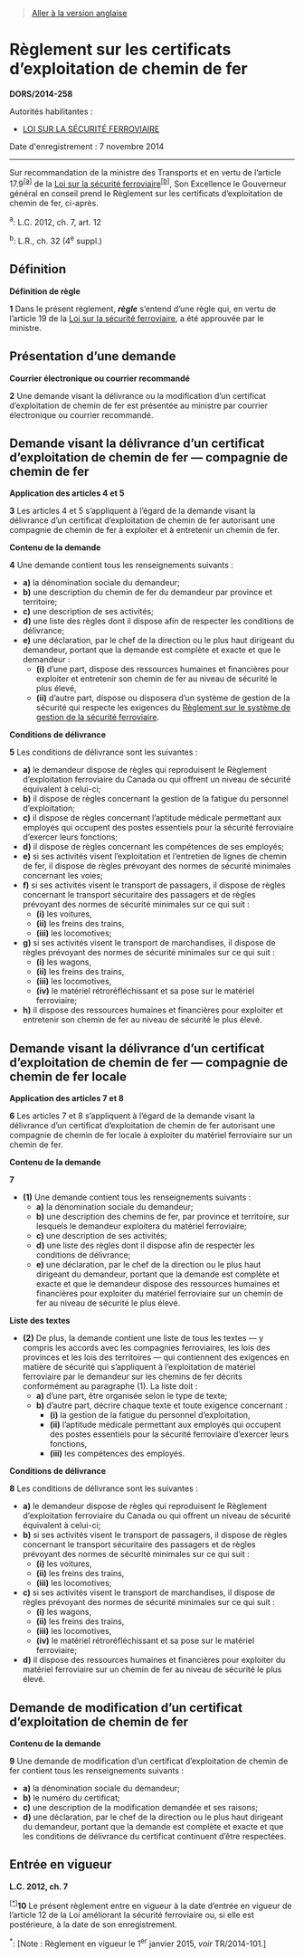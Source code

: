 > [Aller à la version anglaise](/en/Regulations/Statutory%20Orders%20and%20Regulations/2014/258.md)

# Règlement sur les certificats d’exploitation de chemin de fer

**DORS/2014-258**

Autorités habilitantes : 
- [LOI SUR LA SÉCURITÉ FERROVIAIRE](/fr/Lois/Lois%20du%20Canada/1985/ch.%2032%20(4e%20suppl.).md)

Date d'enregistrement : 7 novembre 2014

----------

Sur recommandation de la ministre des Transports et en vertu de l’article 17.9<sup><a href='#nbp_2-177f_hq_11847'>[a]</a></sup> de la [Loi sur la sécurité ferroviaire](/fr/Lois/Lois%20du%20Canada/1985/ch.%2032%20(4e%20suppl.).md)<sup><a href='#nbp_2-177f_hq_11848'>[b]</a></sup>, Son Excellence le Gouverneur général en conseil prend le Règlement sur les certificats d’exploitation de chemin de fer, ci-après.

<a name='nbp_2-177f_hq_11847'><sup>a</sup></a>: L.C. 2012, ch. 7, art. 12<br />

<a name='nbp_2-177f_hq_11848'><sup>b</sup></a>: L.R., ch. 32 (4<sup>e</sup> suppl.)<br />




## Définition



**Définition de règle**

**1** Dans le présent règlement, ***règle*** s’entend d’une règle qui, en vertu de l’article 19 de la [Loi sur la sécurité ferroviaire](/fr/Lois/Lois%20du%20Canada/1985/ch.%2032%20(4e%20suppl.).md), a été approuvée par le ministre.




## Présentation d’une demande



**Courrier électronique ou courrier recommandé**

**2** Une demande visant la délivrance ou la modification d’un certificat d’exploitation de chemin de fer est présentée au ministre par courrier électronique ou courrier recommandé.




## Demande visant la délivrance d’un certificat d’exploitation de chemin de fer — compagnie de chemin de fer



**Application des articles 4 et 5**

**3** Les articles 4 et 5 s’appliquent à l’égard de la demande visant la délivrance d’un certificat d’exploitation de chemin de fer autorisant une compagnie de chemin de fer à exploiter et à entretenir un chemin de fer.




**Contenu de la demande**

**4** Une demande contient tous les renseignements suivants :
- **a)** la dénomination sociale du demandeur;
- **b)** une description du chemin de fer du demandeur par province et territoire;
- **c)** une description de ses activités;
- **d)** une liste des règles dont il dispose afin de respecter les conditions de délivrance;
- **e)** une déclaration, par le chef de la direction ou le plus haut dirigeant du demandeur, portant que la demande est complète et exacte et que le demandeur :
	- **(i)** d’une part, dispose des ressources humaines et financières pour exploiter et entretenir son chemin de fer au niveau de sécurité le plus élevé,
	- **(ii)** d’autre part, dispose ou disposera d’un système de gestion de la sécurité qui respecte les exigences du [Règlement sur le système de gestion de la sécurité ferroviaire](/fr/Règlements/Décrets,%20ordonnances%20et%20règlements%20statutaires/2001/37.md).




**Conditions de délivrance**

**5** Les conditions de délivrance sont les suivantes :
- **a)** le demandeur dispose de règles qui reproduisent le Règlement d’exploitation ferroviaire du Canada ou qui offrent un niveau de sécurité équivalent à celui-ci;
- **b)** il dispose de règles concernant la gestion de la fatigue du personnel d’exploitation;
- **c)** il dispose de règles concernant l’aptitude médicale permettant aux employés qui occupent des postes essentiels pour la sécurité ferroviaire d’exercer leurs fonctions;
- **d)** il dispose de règles concernant les compétences de ses employés;
- **e)** si ses activités visent l’exploitation et l’entretien de lignes de chemin de fer, il dispose de règles prévoyant des normes de sécurité minimales concernant les voies;
- **f)** si ses activités visent le transport de passagers, il dispose de règles concernant le transport sécuritaire des passagers et de règles prévoyant des normes de sécurité minimales sur ce qui suit :
	- **(i)** les voitures,
	- **(ii)** les freins des trains,
	- **(iii)** les locomotives;
- **g)** si ses activités visent le transport de marchandises, il dispose de règles prévoyant des normes de sécurité minimales sur ce qui suit :
	- **(i)** les wagons,
	- **(ii)** les freins des trains,
	- **(iii)** les locomotives,
	- **(iv)** le matériel rétroréfléchissant et sa pose sur le matériel ferroviaire;
- **h)** il dispose des ressources humaines et financières pour exploiter et entretenir son chemin de fer au niveau de sécurité le plus élevé.




## Demande visant la délivrance d’un certificat d’exploitation de chemin de fer — compagnie de chemin de fer locale



**Application des articles 7 et 8**

**6** Les articles 7 et 8 s’appliquent à l’égard de la demande visant la délivrance d’un certificat d’exploitation de chemin de fer autorisant une compagnie de chemin de fer locale à exploiter du matériel ferroviaire sur un chemin de fer.




**Contenu de la demande**

**7** 

- **(1)** Une demande contient tous les renseignements suivants :
	- **a)** la dénomination sociale du demandeur;
	- **b)** une description des chemins de fer, par province et territoire, sur lesquels le demandeur exploitera du matériel ferroviaire;
	- **c)** une description de ses activités;
	- **d)** une liste des règles dont il dispose afin de respecter les conditions de délivrance;
	- **e)** une déclaration, par le chef de la direction ou le plus haut dirigeant du demandeur, portant que la demande est complète et exacte et que le demandeur dispose des ressources humaines et financières pour exploiter du matériel ferroviaire sur un chemin de fer au niveau de sécurité le plus élevé.

**Liste des textes**

- **(2)** De plus, la demande contient une liste de tous les textes — y compris les accords avec les compagnies ferroviaires, les lois des provinces et les lois des territoires — qui contiennent des exigences en matière de sécurité qui s’appliquent à l’exploitation de matériel ferroviaire par le demandeur sur les chemins de fer décrits conformément au paragraphe (1). La liste doit :
	- **a)** d’une part, être organisée selon le type de texte;
	- **b)** d’autre part, décrire chaque texte et toute exigence concernant :
		- **(i)** la gestion de la fatigue du personnel d’exploitation,
		- **(ii)** l’aptitude médicale permettant aux employés qui occupent des postes essentiels pour la sécurité ferroviaire d’exercer leurs fonctions,
		- **(iii)** les compétences des employés.




**Conditions de délivrance**

**8** Les conditions de délivrance sont les suivantes :
- **a)** le demandeur dispose de règles qui reproduisent le Règlement d’exploitation ferroviaire du Canada ou qui offrent un niveau de sécurité équivalent à celui-ci;
- **b)** si ses activités visent le transport de passagers, il dispose de règles concernant le transport sécuritaire des passagers et de règles prévoyant des normes de sécurité minimales sur ce qui suit :
	- **(i)** les voitures,
	- **(ii)** les freins des trains,
	- **(iii)** les locomotives;
- **c)** si ses activités visent le transport de marchandises, il dispose de règles prévoyant des normes de sécurité minimales sur ce qui suit :
	- **(i)** les wagons,
	- **(ii)** les freins des trains,
	- **(iii)** les locomotives,
	- **(iv)** le matériel rétroréfléchissant et sa pose sur le matériel ferroviaire;
- **d)** il dispose des ressources humaines et financières pour exploiter du matériel ferroviaire sur un chemin de fer au niveau de sécurité le plus élevé.




## Demande de modification d’un certificat d’exploitation de chemin de fer



**Contenu de la demande**

**9** Une demande de modification d’un certificat d’exploitation de chemin de fer contient tous les renseignements suivants :
- **a)** la dénomination sociale du demandeur;
- **b)** le numéro du certificat;
- **c)** une description de la modification demandée et ses raisons;
- **d)** une déclaration, par le chef de la direction ou le plus haut dirigeant du demandeur, portant que la demande est complète et exacte et que les conditions de délivrance du certificat continuent d’être respectées.




## Entrée en vigueur



**L.C. 2012, ch. 7**

<sup><a href='#fn_IndAA4C_hq_14797'>[*]</a></sup>**10** Le présent règlement entre en vigueur à la date d’entrée en vigueur de l’article 12 de la Loi améliorant la sécurité ferroviaire ou, si elle est postérieure, à la date de son enregistrement.

<a name='fn_IndAA4C_hq_14797'><sup>*</sup></a>: [Note : Règlement en vigueur le 1<sup>er</sup> janvier 2015, *voir* TR/2014-101.]<br />


